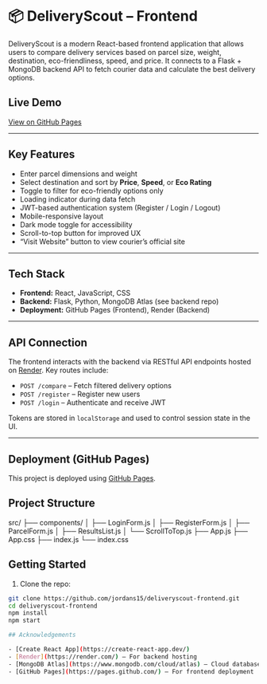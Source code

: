 # 📦 DeliveryScout – Frontend

DeliveryScout is a modern React-based frontend application that allows users to compare delivery services based on parcel size, weight, destination, eco-friendliness, speed, and price. It connects to a Flask + MongoDB backend API to fetch courier data and calculate the best delivery options.

## Live Demo  
[View on GitHub Pages](https://jordans15.github.io/deliveryscout-frontend/)

---

## Key Features

- Enter parcel dimensions and weight
- Select destination and sort by **Price**, **Speed**, or **Eco Rating**
- Toggle to filter for eco-friendly options only
- Loading indicator during data fetch
- JWT-based authentication system (Register / Login / Logout)
- Mobile-responsive layout
- Dark mode toggle for accessibility
- Scroll-to-top button for improved UX
- “Visit Website” button to view courier’s official site

---

## Tech Stack

- **Frontend:** React, JavaScript, CSS
- **Backend:** Flask, Python, MongoDB Atlas (see backend repo)
- **Deployment:** GitHub Pages (Frontend), Render (Backend)

---

## API Connection

The frontend interacts with the backend via RESTful API endpoints hosted on [Render](https://render.com/). Key routes include:

- `POST /compare` – Fetch filtered delivery options
- `POST /register` – Register new users
- `POST /login` – Authenticate and receive JWT

Tokens are stored in `localStorage` and used to control session state in the UI.

---

## Deployment (GitHub Pages)

This project is deployed using [GitHub Pages](https://pages.github.com/).

## Project Structure

src/
├── components/
│   ├── LoginForm.js
│   ├── RegisterForm.js
│   ├── ParcelForm.js
│   ├── ResultsList.js
│   └── ScrollToTop.js
├── App.js
├── App.css
├── index.js
└── index.css

## Getting Started

1. Clone the repo:

```bash
git clone https://github.com/jordans15/deliveryscout-frontend.git
cd deliveryscout-frontend
npm install
npm start

## Acknowledgements

- [Create React App](https://create-react-app.dev/)
- [Render](https://render.com/) – For backend hosting
- [MongoDB Atlas](https://www.mongodb.com/cloud/atlas) – Cloud database
- [GitHub Pages](https://pages.github.com/) – For frontend deployment
